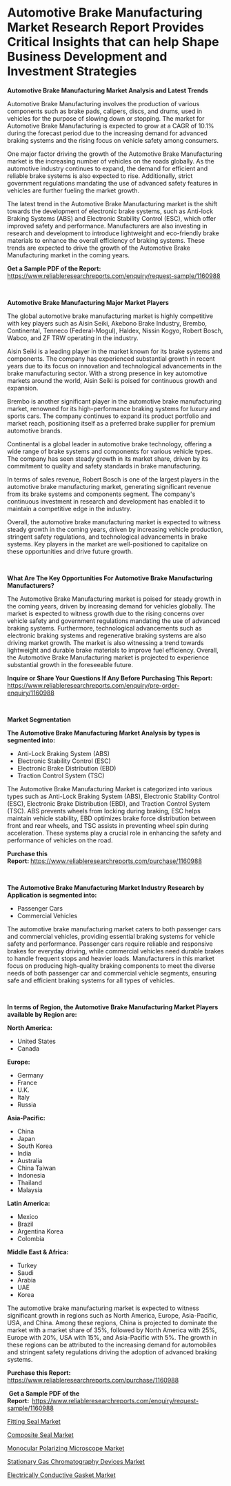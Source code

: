 <p><h1>Automotive Brake Manufacturing Market Research Report Provides Critical Insights that can help Shape Business Development and Investment Strategies</h1></p><p><strong>Automotive Brake Manufacturing Market Analysis and Latest Trends</strong></p>
<p><p>Automotive Brake Manufacturing involves the production of various components such as brake pads, calipers, discs, and drums, used in vehicles for the purpose of slowing down or stopping. The market for Automotive Brake Manufacturing is expected to grow at a CAGR of 10.1% during the forecast period due to the increasing demand for advanced braking systems and the rising focus on vehicle safety among consumers.</p><p>One major factor driving the growth of the Automotive Brake Manufacturing market is the increasing number of vehicles on the roads globally. As the automotive industry continues to expand, the demand for efficient and reliable brake systems is also expected to rise. Additionally, strict government regulations mandating the use of advanced safety features in vehicles are further fueling the market growth.</p><p>The latest trend in the Automotive Brake Manufacturing market is the shift towards the development of electronic brake systems, such as Anti-lock Braking Systems (ABS) and Electronic Stability Control (ESC), which offer improved safety and performance. Manufacturers are also investing in research and development to introduce lightweight and eco-friendly brake materials to enhance the overall efficiency of braking systems. These trends are expected to drive the growth of the Automotive Brake Manufacturing market in the coming years.</p></p>
<p><strong>Get a Sample PDF of the Report:&nbsp;</strong> <a href="https://www.reliableresearchreports.com/enquiry/request-sample/1160988">https://www.reliableresearchreports.com/enquiry/request-sample/1160988</a></p>
<p>&nbsp;</p>
<p><strong>Automotive Brake Manufacturing Major Market Players</strong></p>
<p><p>The global automotive brake manufacturing market is highly competitive with key players such as Aisin Seiki, Akebono Brake Industry, Brembo, Continental, Tenneco (Federal-Mogul), Haldex, Nissin Kogyo, Robert Bosch, Wabco, and ZF TRW operating in the industry.</p><p>Aisin Seiki is a leading player in the market known for its brake systems and components. The company has experienced substantial growth in recent years due to its focus on innovation and technological advancements in the brake manufacturing sector. With a strong presence in key automotive markets around the world, Aisin Seiki is poised for continuous growth and expansion.</p><p>Brembo is another significant player in the automotive brake manufacturing market, renowned for its high-performance braking systems for luxury and sports cars. The company continues to expand its product portfolio and market reach, positioning itself as a preferred brake supplier for premium automotive brands.</p><p>Continental is a global leader in automotive brake technology, offering a wide range of brake systems and components for various vehicle types. The company has seen steady growth in its market share, driven by its commitment to quality and safety standards in brake manufacturing.</p><p>In terms of sales revenue, Robert Bosch is one of the largest players in the automotive brake manufacturing market, generating significant revenue from its brake systems and components segment. The company's continuous investment in research and development has enabled it to maintain a competitive edge in the industry.</p><p>Overall, the automotive brake manufacturing market is expected to witness steady growth in the coming years, driven by increasing vehicle production, stringent safety regulations, and technological advancements in brake systems. Key players in the market are well-positioned to capitalize on these opportunities and drive future growth.</p></p>
<p>&nbsp;</p>
<p><strong>What Are The Key Opportunities For Automotive Brake Manufacturing Manufacturers?</strong></p>
<p><p>The Automotive Brake Manufacturing market is poised for steady growth in the coming years, driven by increasing demand for vehicles globally. The market is expected to witness growth due to the rising concerns over vehicle safety and government regulations mandating the use of advanced braking systems. Furthermore, technological advancements such as electronic braking systems and regenerative braking systems are also driving market growth. The market is also witnessing a trend towards lightweight and durable brake materials to improve fuel efficiency. Overall, the Automotive Brake Manufacturing market is projected to experience substantial growth in the foreseeable future.</p></p>
<p><strong>Inquire or Share Your Questions If Any Before Purchasing This Report:</strong> <a href="https://www.reliableresearchreports.com/enquiry/pre-order-enquiry/1160988">https://www.reliableresearchreports.com/enquiry/pre-order-enquiry/1160988</a></p>
<p>&nbsp;</p>
<p><strong>Market Segmentation</strong></p>
<p><strong>The Automotive Brake Manufacturing Market Analysis by types is segmented into:</strong></p>
<p><ul><li>Anti-Lock Braking System (ABS)</li><li>Electronic Stability Control (ESC)</li><li>Electronic Brake Distribution (EBD)</li><li>Traction Control System (TSC)</li></ul></p>
<p><p>The Automotive Brake Manufacturing Market is categorized into various types such as Anti-Lock Braking System (ABS), Electronic Stability Control (ESC), Electronic Brake Distribution (EBD), and Traction Control System (TSC). ABS prevents wheels from locking during braking, ESC helps maintain vehicle stability, EBD optimizes brake force distribution between front and rear wheels, and TSC assists in preventing wheel spin during acceleration. These systems play a crucial role in enhancing the safety and performance of vehicles on the road.</p></p>
<p><strong>Purchase this Report:&nbsp;</strong><a href="https://www.reliableresearchreports.com/purchase/1160988">https://www.reliableresearchreports.com/purchase/1160988</a></p>
<p>&nbsp;</p>
<p><strong>The Automotive Brake Manufacturing Market Industry Research by Application is segmented into:</strong></p>
<p><ul><li>Passenger Cars</li><li>Commercial Vehicles</li></ul></p>
<p><p>The automotive brake manufacturing market caters to both passenger cars and commercial vehicles, providing essential braking systems for vehicle safety and performance. Passenger cars require reliable and responsive brakes for everyday driving, while commercial vehicles need durable brakes to handle frequent stops and heavier loads. Manufacturers in this market focus on producing high-quality braking components to meet the diverse needs of both passenger car and commercial vehicle segments, ensuring safe and efficient braking systems for all types of vehicles.</p></p>
<p>&nbsp;</p>
<p><strong>In terms of Region, the Automotive Brake Manufacturing Market Players available by Region are:</strong></p>
<p>
    <p> <strong> North America: </strong>
        <ul>
            <li>United States</li>
            <li>Canada</li>
        </ul>
        </p> 
    <p> <strong> Europe: </strong>
        <ul>
            <li>Germany</li>
            <li>France</li>
            <li>U.K.</li>
            <li>Italy</li>
            <li>Russia</li>
        </ul>
        </p> 
    <p> <strong> Asia-Pacific: </strong>
        <ul>
            <li>China</li>
            <li>Japan</li>
            <li>South Korea</li>
            <li>India</li>
            <li>Australia</li>
            <li>China Taiwan</li>
            <li>Indonesia</li>
            <li>Thailand</li>
            <li>Malaysia</li>
        </ul>
        </p> 
    <p> <strong> Latin America: </strong>
        <ul>
            <li>Mexico</li>
            <li>Brazil</li>
            <li>Argentina Korea</li>
            <li>Colombia</li>
        </ul>
        </p> 
    <p> <strong> Middle East & Africa: </strong>
        <ul>
            <li>Turkey</li>
            <li>Saudi</li>
            <li>Arabia</li>
            <li>UAE</li>
            <li>Korea</li>
        </ul>
    </p>
    </p>
<p><p>The automotive brake manufacturing market is expected to witness significant growth in regions such as North America, Europe, Asia-Pacific, USA, and China. Among these regions, China is projected to dominate the market with a market share of 35%, followed by North America with 25%, Europe with 20%, USA with 15%, and Asia-Pacific with 5%. The growth in these regions can be attributed to the increasing demand for automobiles and stringent safety regulations driving the adoption of advanced braking systems.</p></p>
<p><strong>Purchase this Report: </strong><a href="https://www.reliableresearchreports.com/purchase/1160988">https://www.reliableresearchreports.com/purchase/1160988</a></p>
<p>&nbsp;<strong>Get a Sample PDF of the Report:&nbsp;&nbsp;</strong><a href="https://www.reliableresearchreports.com/enquiry/request-sample/1160988">https://www.reliableresearchreports.com/enquiry/request-sample/1160988</a></p>
<p><strong></strong></p>
<p><p><a href="https://medium.com/@jordyhansen565/fitting-seal-market-size-and-market-trends-complete-industry-overview-2024-to-2031-d3e7dbfdd826">Fitting Seal Market</a></p><p><a href="https://medium.com/@jordyhansen565/composite-seal-market-trends-forecast-and-competitive-analysis-to-2031-7c1b2c1582db">Composite Seal Market</a></p><p><a href="https://github.com/AKSHATREPORTPRIME/Market-Research-Report-List-3/blob/main/monocular-polarizing-microscope-market.md">Monocular Polarizing Microscope Market</a></p><p><a href="https://github.com/rahu1505/Market-Research-Report-List-2/blob/main/stationary-gas-chromatography-devices-market.md">Stationary Gas Chromatography Devices Market</a></p><p><a href="https://medium.com/@jordyhansen565/electrically-conductive-gasket-market-exploring-market-share-market-trends-and-future-growth-98d9a6d197c0">Electrically Conductive Gasket Market</a></p></p>